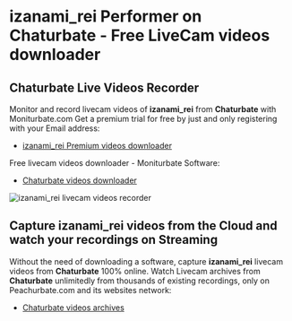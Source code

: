 # izanami_rei Performer on Chaturbate - Free LiveCam videos downloader

## Chaturbate Live Videos Recorder

Monitor and record livecam videos of **izanami_rei** from **Chaturbate** with Moniturbate.com
Get a premium trial for free by just and only registering with your Email address:
* [izanami_rei Premium videos downloader](https://moniturbate.com/request-demo-licence-key.html)

Free livecam videos downloader - Moniturbate Software:
* [Chaturbate videos downloader](https://moniturbate.com/moniturbate-download-software.html)

![izanami_rei livecam videos recorder](https://peachurnet.com/templates/moniturbate-software.png)


## Capture izanami_rei videos from the Cloud and watch your recordings on Streaming

Without the need of downloading a software, capture **izanami_rei** livecam videos from **Chaturbate** 100% online.
Watch Livecam archives from **Chaturbate** unlimitedly from thousands of existing recordings, only on Peachurbate.com and its websites network:
* [Chaturbate videos archives](https://peachurnet.com/)